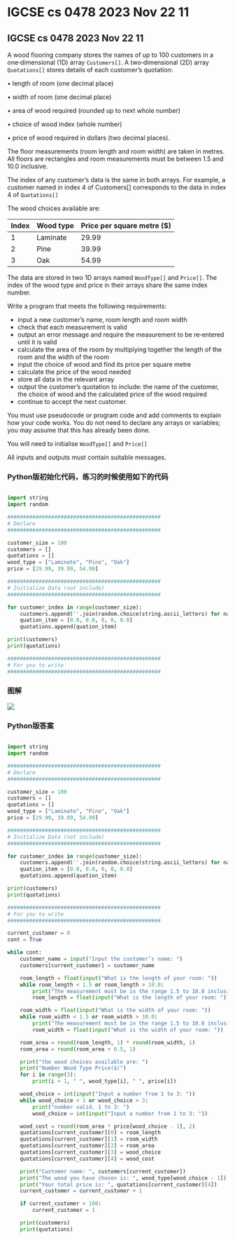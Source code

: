 # IGCSE cs 0478 2023 Nov 22 11

## IGCSE cs 0478 2023 Nov 22 11

A wood flooring company stores the names of up to 100 customers in a one‑dimensional (1D) array `Customers[]`. A two‑dimensional (2D) array `Quotations[]` stores details of each customer’s quotation:

• length of room (one decimal place)

• width of room (one decimal place)

• area of wood required (rounded up to next whole number)

• choice of wood index (whole number)

• price of wood required in dollars (two decimal places).

The floor measurements (room length and room width) are taken in metres. All floors are rectangles and room measurements must be between 1.5 and 10.0 inclusive.

The index of any customer’s data is the same in both arrays. For example, a customer named in index 4 of Customers\[] corresponds to the data in index 4 of `Quotations[]`

The wood choices available are:

| Index | Wood type | Price per square metre ($) |
| ----- | --------- | -------------------------- |
| 1     | Laminate  | 29.99                      |
| 2     | Pine      | 39.99                      |
| 3     | Oak       | 54.99                      |

The data are stored in two 1D arrays named `WoodType[]` and `Price[]`. The index of the wood type and price in their arrays share the same index number.

Write a program that meets the following requirements:

* input a new customer’s name, room length and room width
* check that each measurement is valid
* output an error message and require the measurement to be re‑entered until it is valid
* calculate the area of the room by multiplying together the length of the room and the width of the room
* input the choice of wood and find its price per square metre
* calculate the price of the wood needed
* store all data in the relevant array
* output the customer’s quotation to include: the name of the customer, the choice of wood and the calculated price of the wood required
* continue to accept the next customer.

You must use pseudocode or program code and add comments to explain how your code works. You do not need to declare any arrays or variables; you may assume that this has already been done.

You will need to initialise `WoodType[]` and `Price[]`

All inputs and outputs must contain suitable messages.

### Python版初始化代码，练习的时候使用如下的代码

```python

import string
import random

#################################################
# Declare
#################################################

customer_size = 100
customers = []
quotations = []
wood_type = ["Laminate", "Pine", "Oak"]
price = [29.99, 39.99, 54.99]

#################################################
# Initialize Data (not include)
#################################################

for customer_index in range(customer_size):
    customers.append(''.join(random.choice(string.ascii_letters) for name_letter_index in range(6)))
    quation_item = [0.0, 0.0, 0, 0, 0.0]
    quotations.append(quation_item)

print(customers)
print(quotations)

#################################################
# For you to write
#################################################


```

### 图解

![](http://ossp.pengjunjie.com/mweb/17133766609122.jpg)

### Python版答案

```python

import string
import random

#################################################
# Declare
#################################################

customer_size = 100
customers = []
quotations = []
wood_type = ["Laminate", "Pine", "Oak"]
price = [29.99, 39.99, 54.99]

#################################################
# Initialize Data (not include)
#################################################

for customer_index in range(customer_size):
    customers.append(''.join(random.choice(string.ascii_letters) for name_letter_index in range(6)))
    quation_item = [0.0, 0.0, 0, 0, 0.0]
    quotations.append(quation_item)

print(customers)
print(quotations)

#################################################
# For you to write
#################################################

current_customer = 0
cont = True

while cont:
    customer_name = input("Input the customer’s name: ")
    customers[current_customer] = customer_name

    room_length = float(input("What is the length of your room: "))
    while room_length < 1.5 or room_length > 10.0:
        print("The measurement must be in the range 1.5 to 10.0 inclusive, please try again ")
        room_length = float(input("What is the length of your room: "))

    room_width = float(input("What is the width of your room: "))
    while room_width < 1.5 or room_width > 10.0:
        print("The measurement must be in the range 1.5 to 10.0 inclusive, please try again ")
        room_width = float(input("What is the width of your room: "))

    room_area = round(room_length, 1) * round(room_width, 1)
    room_area = round(room_area + 0.5, 1)

    print("the wood choices available are: ")
    print("Number Wood Type Price($)")
    for i in range(3):
        print(i + 1, " ", wood_type[i], " ", price[i])

    wood_choice = int(input("Input a number from 1 to 3: "))
    while wood_choice < 1 or wood_choice > 3:
        print("number valid, 1 to 3: ")
        wood_choice = int(input("Input a number from 1 to 3: "))

    wood_cost = round(room_area * price[wood_choice - 1], 2)
    quotations[current_customer][0] = room_length
    quotations[current_customer][1] = room_width
    quotations[current_customer][2] = room_area
    quotations[current_customer][3] = wood_choice
    quotations[current_customer][4] = wood_cost

    print("Customer name: ", customers[current_customer])
    print("The wood you have chosen is: ", wood_type[wood_choice - 1])
    print("Your total price is: ", quotations[current_customer][4])
    current_customer = current_customer + 1

    if current_customer > 100:
        current_customer = 1

    print(customers)
    print(quotations)


```
